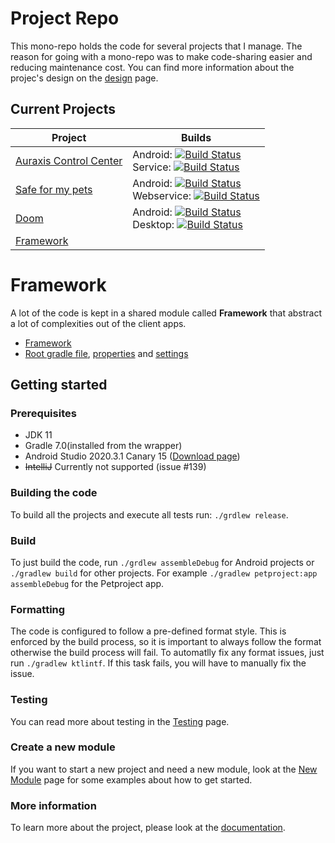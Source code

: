 # Project Repo

This mono-repo holds the code for several projects that I manage. The reason for going with a mono-repo was to make code-sharing easier and reducing maintenance cost. You can find more information about the projec's design on the [design](docs/design.md) page.

## Current Projects
| Project | Builds |
| --- | ----------- |
| [Auraxis Control Center](auraxiscontrolcenter/README.md) | Android: [![Build Status](https://dev.azure.com/CRamsan/AuraxisControlCenter/_apis/build/status/AuraxisControCenter?branchName=master)](https://dev.azure.com/CRamsan/AuraxisControlCenter/_build/latest?definitionId=6&branchName=master) <br/>Service: [![Build Status](https://dev.azure.com/CRamsan/AuraxisControlCenter/_apis/build/status/AuraxisControlCenter_NodeJs?branchName=master)](https://dev.azure.com/CRamsan/AuraxisControlCenter/_build/latest?definitionId=14&branchName=master) |
| [Safe for my pets](petproject//README.md) | Android: [![Build Status](https://dev.azure.com/CRamsan/PetProject/_apis/build/status/PetProject-Android?branchName=master)](https://dev.azure.com/CRamsan/PetProject/_build/latest?definitionId=3&branchName=master)<br/>Webservice: [![Build Status](https://dev.azure.com/CRamsan/PetProject/_apis/build/status/PetProject-Webservice?branchName=master)](https://dev.azure.com/CRamsan/PetProject/_build/latest?definitionId=8&branchName=master) |
| [Doom](doom/README.md) | Android: [![Build Status](https://dev.azure.com/CRamsan/Doom-Project/_apis/build/status/Doom-Project_Android?branchName=master)](https://dev.azure.com/CRamsan/Doom-Project/_build/latest?definitionId=11&branchName=master)<br/>Desktop: [![Build Status](https://dev.azure.com/CRamsan/Doom-Project/_apis/build/status/Doom-Project_Desktop?branchName=master)](https://dev.azure.com/CRamsan/Doom-Project/_build/latest?definitionId=12&branchName=master) |
| [Framework](framework/README.md) | |

# Framework
A lot of the code is kept in a shared module called **Framework** that abstract a lot of complexities out of the client apps.
 - [Framework](framework/)
 - [Root gradle file](/build.gradle), [properties](gradle.properties) and [settings](settings.gradle)

## Getting started
 
### Prerequisites
- JDK 11
- Gradle 7.0(installed from the wrapper)
- Android Studio 2020.3.1 Canary 15 ([Download page](https://developer.android.com/studio/archive))
- ~~IntelliJ~~ Currently not supported (issue #139)

### Building the code
To build all the projects and execute all tests run: `./grdlew release`.

### Build 
To just build the code, run `./grdlew assembleDebug` for Android projects or `./gradlew build` for other projects. For example `./gradlew petproject:app assembleDebug` for the Petproject app.

### Formatting
The code is configured to follow a pre-defined format style. This is enforced by the build process, so it is important to always follow the format otherwise the build process will fail. To automatlly fix any format issues, just run `./gradlew ktlintf`. If this task fails, you will have to manually fix the issue.

### Testing
You can read more about testing in the [Testing](docs/testing) page.

### Create a new module
If you want to start a new project and need a new module, look at the [New Module](docs/new_module) page for some examples about how to get started.

### More information
To learn more about the project, please look at the [documentation](docs/).

